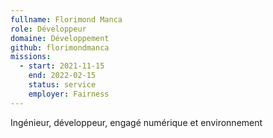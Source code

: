 ```yaml
---
fullname: Florimond Manca
role: Développeur
domaine: Développement
github: florimondmanca
missions:
  - start: 2021-11-15
    end: 2022-02-15
    status: service
    employer: Fairness
---
```


Ingénieur, développeur, engagé numérique et environnement
